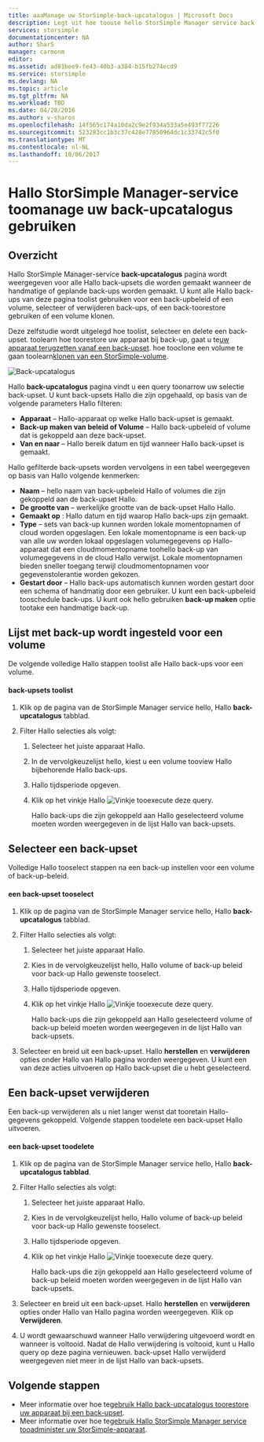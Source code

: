 ```yaml
---
title: aaaManage uw StorSimple-back-upcatalogus | Microsoft Docs
description: Legt uit hoe toouse hello StorSimple Manager service back-upcatalogus pagina toolist selecteren en back-upsets voor een volume verwijderen.
services: storsimple
documentationcenter: NA
author: SharS
manager: carmonm
editor: 
ms.assetid: ad81bee9-fe43-40b3-a384-b15fb274ecd9
ms.service: storsimple
ms.devlang: NA
ms.topic: article
ms.tgt_pltfrm: NA
ms.workload: TBD
ms.date: 04/28/2016
ms.author: v-sharos
ms.openlocfilehash: 14f565c174a10da2c9e2f934a533a5e493f77226
ms.sourcegitcommit: 523283cc1b3c37c428e77850964dc1c33742c5f0
ms.translationtype: MT
ms.contentlocale: nl-NL
ms.lasthandoff: 10/06/2017
---
```

# <a name="use-hello-storsimple-manager-service-toomanage-your-backup-catalog"></a>Hallo StorSimple Manager-service toomanage uw back-upcatalogus gebruiken
## <a name="overview"></a>Overzicht
Hallo StorSimple Manager-service **back-upcatalogus** pagina wordt weergegeven voor alle Hallo back-upsets die worden gemaakt wanneer de handmatige of geplande back-ups worden gemaakt. U kunt alle Hallo back-ups van deze pagina toolist gebruiken voor een back-upbeleid of een volume, selecteer of verwijderen back-ups, of een back-toorestore gebruiken of een volume klonen.

Deze zelfstudie wordt uitgelegd hoe toolist, selecteer en delete een back-upset. toolearn hoe toorestore uw apparaat bij back-up, gaat u te[uw apparaat terugzetten vanaf een back-upset](storsimple-restore-from-backup-set.md). hoe tooclone een volume te gaan toolearn[klonen van een StorSimple-volume](storsimple-clone-volume.md).

![Back-upcatalogus](./media/storsimple-manage-backup-catalog/backupcatalog.png) 

Hallo **back-upcatalogus** pagina vindt u een query toonarrow uw selectie back-upset. U kunt back-upsets Hallo die zijn opgehaald, op basis van de volgende parameters Hallo filteren:

* **Apparaat** – Hallo-apparaat op welke Hallo back-upset is gemaakt.
* **Back-up maken van beleid of Volume** – Hallo back-upbeleid of volume dat is gekoppeld aan deze back-upset.
* **Van en naar** – Hallo bereik datum en tijd wanneer Hallo back-upset is gemaakt.

Hallo gefilterde back-upsets worden vervolgens in een tabel weergegeven op basis van Hallo volgende kenmerken:

* **Naam** – hello naam van back-upbeleid Hallo of volumes die zijn gekoppeld aan de back-upset Hallo.
* **De grootte van** – werkelijke grootte van de back-upset Hallo Hallo.
* **Gemaakt op** : Hallo datum en tijd waarop Hallo back-ups zijn gemaakt. 
* **Type** – sets van back-up kunnen worden lokale momentopnamen of cloud worden opgeslagen. Een lokale momentopname is een back-up van alle uw worden lokaal opgeslagen volumegegevens op Hallo-apparaat dat een cloudmomentopname toohello back-up van volumegegevens in de cloud Hallo verwijst. Lokale momentopnamen bieden sneller toegang terwijl cloudmomentopnamen voor gegevenstolerantie worden gekozen.
* **Gestart door** – Hallo back-ups automatisch kunnen worden gestart door een schema of handmatig door een gebruiker. U kunt een back-upbeleid tooschedule back-ups. U kunt ook hello gebruiken **back-up maken** optie tootake een handmatige back-up.

## <a name="list-backup-sets-for-a-volume"></a>Lijst met back-up wordt ingesteld voor een volume
De volgende volledige Hallo stappen toolist alle Hallo back-ups voor een volume.

#### <a name="toolist-backup-sets"></a>back-upsets toolist
1. Klik op de pagina van de StorSimple Manager service hello, Hallo **back-upcatalogus** tabblad.
2. Filter Hallo selecties als volgt:
   
   1. Selecteer het juiste apparaat Hallo.
   2. In de vervolgkeuzelijst hello, kiest u een volume tooview Hallo bijbehorende Hallo back-ups.
   3. Hallo tijdsperiode opgeven.
   4. Klik op het vinkje Hallo ![Vinkje](./media/storsimple-manage-backup-catalog/HCS_CheckIcon.png) tooexecute deze query.
      
      Hallo back-ups die zijn gekoppeld aan Hallo geselecteerd volume moeten worden weergegeven in de lijst Hallo van back-upsets.

## <a name="select-a-backup-set"></a>Selecteer een back-upset
Volledige Hallo tooselect stappen na een back-up instellen voor een volume of back-up-beleid.

#### <a name="tooselect-a-backup-set"></a>een back-upset tooselect
1. Klik op de pagina van de StorSimple Manager service hello, Hallo **back-upcatalogus** tabblad.
2. Filter Hallo selecties als volgt:
   
   1. Selecteer het juiste apparaat Hallo.
   2. Kies in de vervolgkeuzelijst hello, Hallo volume of back-up beleid voor back-up Hallo gewenste tooselect.
   3. Hallo tijdsperiode opgeven.
   4. Klik op het vinkje Hallo ![Vinkje](./media/storsimple-manage-backup-catalog/HCS_CheckIcon.png) tooexecute deze query.
      
      Hallo back-ups die zijn gekoppeld aan Hallo geselecteerd volume of back-up beleid moeten worden weergegeven in de lijst Hallo van back-upsets.
3. Selecteer en breid uit een back-upset. Hallo **herstellen** en **verwijderen** opties onder Hallo van Hallo pagina worden weergegeven. U kunt een van deze acties uitvoeren op Hallo back-upset die u hebt geselecteerd.

## <a name="delete-a-backup-set"></a>Een back-upset verwijderen
Een back-up verwijderen als u niet langer wenst dat tooretain Hallo-gegevens gekoppeld. Volgende stappen toodelete een back-upset Hallo uitvoeren.

#### <a name="toodelete-a-backup-set"></a>een back-upset toodelete
1. Klik op de pagina van de StorSimple Manager service hello, Hallo **back-upcatalogus tabblad**.
2. Filter Hallo selecties als volgt:
   
   1. Selecteer het juiste apparaat Hallo.
   2. Kies in de vervolgkeuzelijst hello, Hallo volume of back-up beleid voor back-up Hallo gewenste tooselect.
   3. Hallo tijdsperiode opgeven.
   4. Klik op het vinkje Hallo ![Vinkje](./media/storsimple-manage-backup-catalog/HCS_CheckIcon.png) tooexecute deze query.
      
      Hallo back-ups die zijn gekoppeld aan Hallo geselecteerd volume of back-up beleid moeten worden weergegeven in de lijst Hallo van back-upsets.
3. Selecteer en breid uit een back-upset. Hallo **herstellen** en **verwijderen** opties onder Hallo van Hallo pagina worden weergegeven. Klik op **Verwijderen**.
4. U wordt gewaarschuwd wanneer Hallo verwijdering uitgevoerd wordt en wanneer is voltooid. Nadat de Hallo verwijdering is voltooid, kunt u Hallo query op deze pagina vernieuwen. back-upset Hallo verwijderd weergegeven niet meer in de lijst Hallo van back-upsets.

## <a name="next-steps"></a>Volgende stappen
* Meer informatie over hoe te[gebruik Hallo back-upcatalogus toorestore uw apparaat bij een back-upset](storsimple-restore-from-backup-set.md).
* Meer informatie over hoe te[gebruik Hallo StorSimple Manager service tooadminister uw StorSimple-apparaat](storsimple-manager-service-administration.md).

